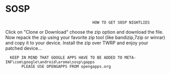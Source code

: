 # SOSP
                                          HOW TO GET SOSP NIGHTLIES
                                          
Click on "Clone or Download" choose the zip option and download the file. Now repack the zip using your favorite zip tool (like bandizip,7zip or winrar) and copy it to your device. Install the zip over TWRP and enjoy your patched device...

      KEEP IN MIND THAT GOOGLE APPS HAVE TO BE ADDED TO META-INF\com\google\android\aroma\sosp\gapps
           PLEASE USE OPENGAPPS FROM opengapps.org
